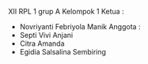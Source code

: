 XII RPL 1 grup A
Kelompok 1
  Ketua :
- Novriyanti Febriyola Manik 
  Anggota :
- Septi Vivi Anjani 
- Citra Amanda 
- Egidia Salsalina Sembiring

